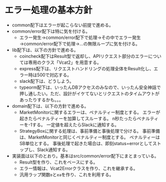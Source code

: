 # エラー処理の基本方針

- common配下はエラーが起こらない前提で進める。
- common/error配下は特に気を付ける。
  - エラー発生→common/error配下で処理→その中でエラー発生→common/error配下で処理→…の無限ループに気を付ける。
- lib配下は、以下の方針で進める。
  - coincheck配下はResult型で返却し、APIリクエスト部分のエラーについては専用のクラス「Vcat2」を用意する。
  - express配下は、リクエストハンドリングの処理全体をResult化し、エラー時は500で対応する。
  - slack配下は、どうしよう。
  - typeorm配下は、いったんDBアクセスのみなので、いったん安全神話で押し通したい。ただ、設計がイケてないとリクエストのタイムアウトがあったりするかも。。。
- domain配下は、以下の方針で進める。
  - MarketMonitorに関するエラーは、ペナルティー制度とする。
    エラーが起きたらペナルティーを加算してスルーする。
    n秒たったらペナルティーを-1する。
    一定値を超えたらSlackに通知する。
  - StrategyBoxに関する処理は、事前準備と事後処理で分ける。
    事前準備は、MarketMonitorと同じくペナルティー制度とする。
    ペナルティーはSB単位とする。
    事後処理で起きた場合は、即刻status=errorとしてストップし、Slack通知する。
- 実装面は以下のとおり。基本はsrc/common/error配下にまとまっている。
  - Result型を作り、これをベースにする。
  - エラー情報は、Vcat2Errorクラスを作り、これを継承する。
  - 汎用ラップ関数`e`と`ea`を作り、これを利用する。
